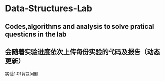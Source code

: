 # Data-Structures-Lab
## Codes,algorithms and analysis to solve pratical questions in the lab
## 会随着实验进度依次上传每份实验的代码及报告（动态更新）
实验1:01背包问题.
